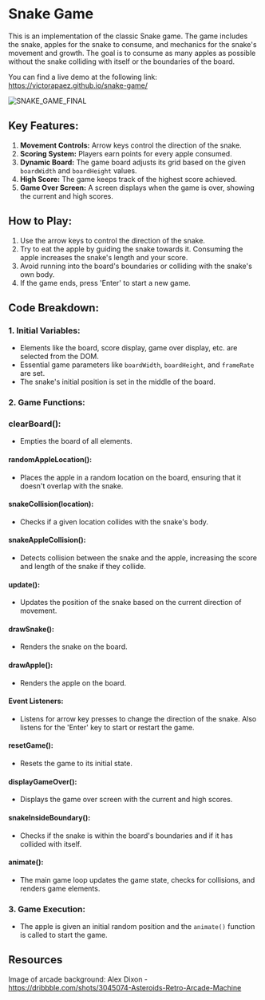 # Snake Game

This is an implementation of the classic Snake game. The game includes the snake, apples for the snake to consume, and mechanics for the snake's movement and growth. The goal is to consume as many apples as possible without the snake colliding with itself or the boundaries of the board.

You can find a live demo at the following link: https://victorapaez.github.io/snake-game/

![SNAKE_GAME_FINAL](https://github.com/VictorApaez/snake-game/assets/56009643/49b3996e-966f-497e-8fb8-5659bce17902)

## Key Features:

1. **Movement Controls:** Arrow keys control the direction of the snake.
2. **Scoring System:** Players earn points for every apple consumed.
3. **Dynamic Board:** The game board adjusts its grid based on the given `boardWidth` and `boardHeight` values.
4. **High Score:** The game keeps track of the highest score achieved.
5. **Game Over Screen:** A screen displays when the game is over, showing the current and high scores.

## How to Play:

1. Use the arrow keys to control the direction of the snake.
2. Try to eat the apple by guiding the snake towards it. Consuming the apple increases the snake's length and your score.
3. Avoid running into the board's boundaries or colliding with the snake's own body.
4. If the game ends, press 'Enter' to start a new game.
## Code Breakdown:

### 1. Initial Variables:
- Elements like the board, score display, game over display, etc. are selected from the DOM.
- Essential game parameters like `boardWidth`, `boardHeight`, and `frameRate` are set.
- The snake's initial position is set in the middle of the board.

### 2. Game Functions:

### clearBoard():
- Empties the board of all elements.

#### randomAppleLocation():
- Places the apple in a random location on the board, ensuring that it doesn't overlap with the snake.

#### snakeCollision(location):
- Checks if a given location collides with the snake's body.

#### snakeAppleCollision():
- Detects collision between the snake and the apple, increasing the score and length of the snake if they collide.

#### update():
- Updates the position of the snake based on the current direction of movement.

#### drawSnake():
- Renders the snake on the board.

#### drawApple():
- Renders the apple on the board.

#### Event Listeners:
- Listens for arrow key presses to change the direction of the snake. Also listens for the 'Enter' key to start or restart the game.

#### resetGame():
- Resets the game to its initial state.

#### displayGameOver():
- Displays the game over screen with the current and high scores.

#### snakeInsideBoundary():
- Checks if the snake is within the board's boundaries and if it has collided with itself.

#### animate():
- The main game loop updates the game state, checks for collisions, and renders game elements.

### 3. Game Execution:
- The apple is given an initial random position and the `animate()` function is called to start the game.

## Resources

Image of arcade background:
Alex Dixon - https://dribbble.com/shots/3045074-Asteroids-Retro-Arcade-Machine
